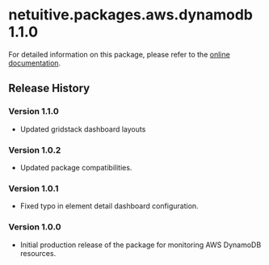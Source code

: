 # netuitive.packages.aws.dynamodb 1.1.0

For detailed information on this package, please refer to the [online documentation](https://help.netuitive.com/Content/Integrations/aws.htm).

## Release History

### Version 1.1.0

* Updated gridstack dashboard layouts

### Version 1.0.2

* Updated package compatibilities.

### Version 1.0.1

* Fixed typo in element detail dashboard configuration.

### Version 1.0.0

* Initial production release of the package for monitoring AWS DynamoDB resources.
